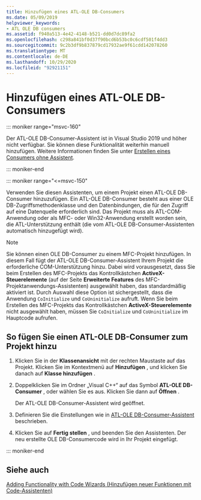 ```yaml
---
title: Hinzufügen eines ATL-OLE DB-Consumers
ms.date: 05/09/2019
helpviewer_keywords:
- ATL OLE DB consumers
ms.assetid: f940a513-4e42-4148-b521-dd0d7dc89fa2
ms.openlocfilehash: c298a841bf0d37f90bcd6b53bc0c6cdf501f4dd3
ms.sourcegitcommit: 9c2b3df9b837879cd17932ae9f61cdd142078260
ms.translationtype: MT
ms.contentlocale: de-DE
ms.lasthandoff: 10/29/2020
ms.locfileid: "92921151"
---
```

# <a name="adding-an-atl-ole-db-consumer"></a>Hinzufügen eines ATL-OLE DB-Consumers

::: moniker range="msvc-160"

Der ATL-OLE DB-Consumer-Assistent ist in Visual Studio 2019 und höher nicht verfügbar. Sie können diese Funktionalität weiterhin manuell hinzufügen. Weitere Informationen finden Sie unter [Erstellen eines Consumers ohne Assistent](../../data/oledb/creating-a-consumer-without-using-a-wizard.md).

::: moniker-end

::: moniker range="<=msvc-150"

Verwenden Sie diesen Assistenten, um einem Projekt einen ATL-OLE DB-Consumer hinzuzufügen. Ein ATL-OLE DB-Consumer besteht aus einer OLE DB-Zugriffsmethodenklasse und den Datenbindungen, die für den Zugriff auf eine Datenquelle erforderlich sind. Das Projekt muss als ATL-COM-Anwendung oder als MFC- oder Win32-Anwendung erstellt worden sein, die ATL-Unterstützung enthält (die vom ATL-OLE DB-Consumer-Assistenten automatisch hinzugefügt wird).

> [!NOTE]
> Sie können einen OLE DB-Consumer zu einem MFC-Projekt hinzufügen. In diesem Fall fügt der ATL-OLE DB-Consumer-Assistent Ihrem Projekt die erforderliche COM-Unterstützung hinzu. Dabei wird vorausgesetzt, dass Sie beim Erstellen des MFC-Projekts das Kontrollkästchen **ActiveX-Steuerelemente** (auf der Seite **Erweiterte Features** des MFC-Projektanwendungs-Assistenten) ausgewählt haben, das standardmäßig aktiviert ist. Durch Auswahl diese Option ist sichergestellt, dass die Anwendung `CoInitialize` und `CoUninitialize` aufruft. Wenn Sie beim Erstellen des MFC-Projekts das Kontrollkästchen **ActiveX-Steuerelemente** nicht ausgewählt haben, müssen Sie `CoInitialize` und `CoUninitialize` im Hauptcode aufrufen.

## <a name="to-add-an-atl-ole-db-consumer-to-your-project"></a>So fügen Sie einen ATL-OLE DB-Consumer zum Projekt hinzu

1. Klicken Sie in der **Klassenansicht** mit der rechten Maustaste auf das Projekt. Klicken Sie im Kontextmenü auf **Hinzufügen** , und klicken Sie danach auf **Klasse hinzufügen** .

1. Doppelklicken Sie im Ordner „Visual C++“ auf das Symbol **ATL-OLE DB-Consumer** , oder wählen Sie es aus. Klicken Sie dann auf **Öffnen** .

   Der ATL-OLE DB-Consumer-Assistent wird geöffnet.

1. Definieren Sie die Einstellungen wie in [ATL-OLE DB-Consumer-Assistent](../../atl/reference/atl-ole-db-consumer-wizard.md) beschrieben.

1. Klicken Sie auf **Fertig stellen** , und beenden Sie den Assistenten. Der neu erstellte OLE DB-Consumercode wird in Ihr Projekt eingefügt.

::: moniker-end

## <a name="see-also"></a>Siehe auch

[Adding Functionality with Code Wizards (Hinzufügen neuer Funktionen mit Code-Assistenten)](../../ide/adding-functionality-with-code-wizards-cpp.md)
